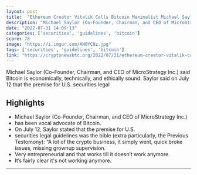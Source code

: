 ```yaml
---
layout: post
title:  "Ethereum Creator Vitalik Calls Bitcoin Maximalist Michael Saylor a ‘Total Clown’"
description: "Michael Saylor (Co-Founder, Chairman, and CEO of MicroStrategy Inc.) said Bitcoin is economically, technically, and ethically sound. Saylor said on July 12 that the premise for U.S. securities legal"
date: "2022-07-31 14:09:13"
categories: ['securities', 'guidelines', 'bitcoin']
score: 78
image: "https://i.imgur.com/AN0YC9z.jpg"
tags: ['securities', 'guidelines', 'bitcoin']
link: "https://cryptonewsbtc.org/2022/07/31/ethereum-creator-vitalik-calls-bitcoin-maximalist-michael-saylor-a-total-clown/"
---
```


Michael Saylor (Co-Founder, Chairman, and CEO of MicroStrategy Inc.) said Bitcoin is economically, technically, and ethically sound. Saylor said on July 12 that the premise for U.S. securities legal

## Highlights

- Michael Saylor (Co-Founder, Chairman, and CEO of MicroStrategy Inc.)
- has been vocal advocate of Bitcoin.
- On July 12, Saylor stated that the premise for U.S.
- securities legal guidelines was the bible (extra particularly, the Previous Testomony): “A lot of the crypto business, it simply went, quick broke issues, missing grownup supervision.
- Very entrepreneurial and that works till it doesn’t work anymore.
- It’s fairly clear it's not working anymore.

---
